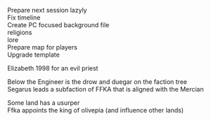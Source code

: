 Prepare next session lazyly  
Fix timeline  
Create PC focused background file  
religions  
lore  
Prepare map for players  
Upgrade template  
  
Elizabeth 1998 for an evil priest  
  
Below the Engineer is the drow and duegar on the faction tree  
Segarus leads a subfaction of FFKA that is aligned with the Mercian  
  
Some land has a usurper  
Ffka appoints the king of olivepia (and influence other lands)